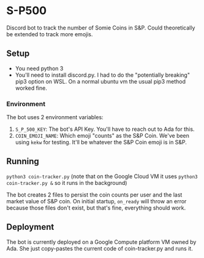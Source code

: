 # S-P500
Discord bot to track the number of Somie Coins in S&P. Could theoretically be extended to track more emojis.

## Setup
- You need python 3
- You'll need to install discord.py. I had to do the "potentially breaking" pip3 option on WSL. On a normal ubuntu vm the usual pip3 method worked fine.

### Environment
The bot uses 2 environment variables:
1. `S_P_500_KEY`: The bot's API Key. You'll have to reach out to Ada for this.
2. `COIN_EMOJI_NAME`: Which emoji "counts" as the S&P Coin. We've been using `kekw` for testing. It'll be whatever the S&P Coin emoji is in S&P.

## Running
`python3 coin-tracker.py` (note that on the Google Cloud VM it uses `python3 coin-tracker.py &` so it runs in the background)

The bot creates 2 files to persist the coin counts per user and the last market value of S&P coin. On initial startup, `on_ready` will throw an error because those files don't exist, but that's fine, everything should work.

## Deployment
The bot is currently deployed on a Google Compute platform VM owned by Ada. She just copy-pastes the current code of coin-tracker.py and runs it. 
